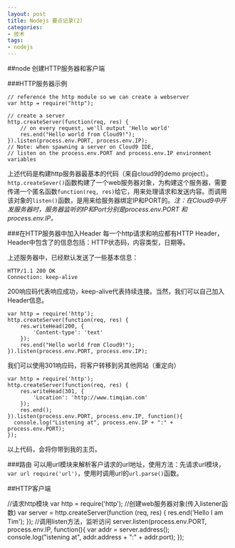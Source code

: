 ```yaml
---
layout: post
title: Nodejs 要点记录(2)
categories: 
- 技术
tags:
- nodejs
---
```


##node 创建HTTP服务器和客户端

###HTTP服务器示例

	// reference the http module so we can create a webserver
	var http = require("http");
	
	// create a server
	http.createServer(function(req, res) {
	    // on every request, we'll output 'Hello world'
	    res.end("Hello world from Cloud9!");
	}).listen(process.env.PORT, process.env.IP);
	// Note: when spawning a server on Cloud9 IDE, 
	// listen on the process.env.PORT and process.env.IP environment variables


上述代码是构建http服务器最基本的代码（来自cloud9的demo project）。`http.createSever()`函数构建了一个web服务器对象，为构建这个服务器，需要传递一个匿名函数`function(req, res)`给它，用来处理请求和发送内容。而调用该对象的`listen()`函数，是用来给服务器绑定IP和PORT的。*注：在Cloud9中开发服务器时，服务器监听的IP和Port分别是process.env.PORT 和 process.env.IP。*

###在HTTP服务器中加入Header
每一个http请求和响应都有HTTP Header，Header中包含了的信息包括：HTTP状态码，内容类型，日期等。

上述服务器中，已经默认发送了一些基本信息：

	HTTP/1.1 200 OK
	Connection: keep-alive

200响应码代表响应成功，keep-alive代表持续连接。当然，我们可以自己加入Header信息。

	var http = require('http');
	http.createServer(function(req, res) {
		res.writeHead(200, {
			'Content-type': 'text'
		});
	    res.end("Hello world from Cloud9!");
	}).listen(process.env.PORT, process.env.IP);

我们可以使用301响应码，将客户转移到另其他网站（重定向）

	var http = require('http');
	http.createServer(function(req, res) {
		res.writeHead(301, {
			'Location': 'http://www.timqian.com'
		});
	    res.end();
	}).listen(process.env.PORT, process.env.IP, function(){
	  console.log("Listening at", process.env.IP + ":" + process.env.PORT);
	});

以上代码，会将你带到我的主页。

###路由
可以用url模块来解析客户请求的url地址，使用方法：先请求url模块，`var url require('url')`，使用时调用url的`url.parse()`函数。

##HTTP客户端

//请求http模块
var http = require('http');
//创建web服务器对象(传入listener函数)
var server = http.createServer(function (req, res) {
  res.end('Hello I am Tim');
});
//调用listen方法，监听访问
server.listen(process.env.PORT, process.env.IP, function(){
  var addr = server.address();
  console.log("istening at", addr.address + ":" + addr.port);
});